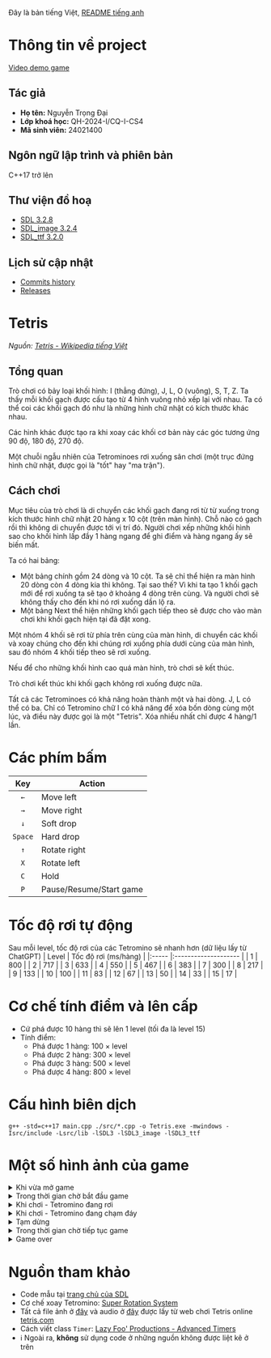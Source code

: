 Đây là bản tiếng Việt, [README tiếng anh](/README_en.md)

# Thông tin về project
[Video demo game](https://youtu.be/FZnFTIYFcQo)
## Tác giả
- **Họ tên:** Nguyễn Trọng Đại
- **Lớp khoá học:** QH-2024-I/CQ-I-CS4
- **Mã sinh viên:** 24021400

## Ngôn ngữ lập trình và phiên bản
C++17 trở lên

## Thư viện đồ hoạ
  - [SDL 3.2.8](https://github.com/libsdl-org/SDL/releases/tag/release-3.2.8)
  - [SDL_image 3.2.4](https://github.com/libsdl-org/SDL_image/releases/tag/release-3.2.4)
  - [SDL_ttf 3.2.0](https://github.com/libsdl-org/SDL_ttf/releases/tag/release-3.2.0)

## Lịch sử cập nhật
  - [Commits history](https://github.com/brownfox2k6/INT2215-project-Tetris/commits/main/)
  - [Releases](https://github.com/brownfox2k6/INT2215-project-Tetris/releases)
 
# Tetris
_Nguồn: [Tetris - Wikipedia tiếng Việt](https://vi.wikipedia.org/wiki/Tetris)_
## Tổng quan
Trò chơi có bảy loại khối hình: I (thẳng đứng), J, L, O (vuông), S, T, Z. Ta thấy mỗi khối gạch được cấu tạo từ 4 hình vuông nhỏ xếp lại với nhau. Ta có thể coi các khối gạch đó như là những hình chữ nhật có kích thước khác nhau.

Các hình khác được tạo ra khi xoay các khối cơ bản này các góc tương ứng 90 độ, 180 độ, 270 độ.

Một chuỗi ngẫu nhiên của Tetrominoes rơi xuống sân chơi (một trục đứng hình chữ nhật, được gọi là "tốt" hay "ma trận").

## Cách chơi
Mục tiêu của trò chơi là di chuyển các khối gạch đang rơi từ từ xuống trong kích thước hình chữ nhật 20 hàng x 10 cột (trên màn hình). Chỗ nào có gạch rồi thì không di chuyển được tới vị trí đó. Người chơi xếp những khối hình sao cho khối hình lấp đầy 1 hàng ngang để ghi điểm và hàng ngang ấy sẽ biến mất.

Ta có hai bảng:
- Một bảng chính gồm 24 dòng và 10 cột. Ta sẽ chỉ thể hiện ra màn hình 20 dòng còn 4 dòng kia thì không. Tại sao thế? Vì khi ta tạo 1 khối gạch mới để rơi xuống ta sẽ tạo ở khoảng 4 dòng trên cùng. Và người chơi sẽ không thấy cho đến khi nó rơi xuống dần lộ ra.
- Một bảng Next thể hiện những khối gạch tiếp theo sẽ được cho vào màn chơi khi khối gạch hiện tại đã đặt xong.

Một nhóm 4 khối sẽ rơi từ phía trên cùng của màn hình, di chuyển các khối và xoay chúng cho đến khi chúng rơi xuống phía dưới cùng của màn hình, sau đó nhóm 4 khối tiếp theo sẽ rơi xuống.

Nếu để cho những khối hình cao quá màn hình, trò chơi sẽ kết thúc.

Trò chơi kết thúc khi khối gạch không rơi xuống được nữa.

Tất cả các Tetrominoes có khả năng hoàn thành một và hai dòng. J, L có thể có ba. Chỉ có Tetromino chữ I có khả năng để xóa bốn dòng cùng một lúc, và điều này được gọi là một "Tetris". Xóa nhiều nhất chỉ được 4 hàng/1 lần.

# Các phím bấm
|   Key   | Action                  |
|:-------:| ----------------------- |
|   `←`   | Move left               |
|   `→`   | Move right              |
|   `↓`   | Soft drop               |
| `Space` | Hard drop               |
|   `↑`   | Rotate right            |
|   `X`   | Rotate left             |
|   `C`   | Hold                    |
|   `P`   | Pause/Resume/Start game |

# Tốc độ rơi tự động
Sau mỗi level, tốc độ rơi của các Tetromino sẽ nhanh hơn (dữ liệu lấy từ ChatGPT)
| Level | Tốc độ rơi (ms/hàng) |
|:----- |:-------------------- |
| 1     | 800                  |
| 2     | 717                  |
| 3     | 633                  |
| 4     | 550                  |
| 5     | 467                  |
| 6     | 383                  |
| 7     | 300                  |
| 8     | 217                  |
| 9     | 133                  |
| 10    | 100                  |
| 11    | 83                   |
| 12    | 67                   |
| 13    | 50                   |
| 14    | 33                   |
| 15    | 17                   |

# Cơ chế tính điểm và lên cấp
- Cứ phá được 10 hàng thì sẽ lên 1 level (tối đa là level 15)
- Tính điểm:
  - Phá được 1 hàng: 100 × level
  - Phá được 2 hàng: 300 × level
  - Phá được 3 hàng: 500 × level
  - Phá được 4 hàng: 800 × level

# Cấu hình biên dịch
```
g++ -std=c++17 main.cpp ./src/*.cpp -o Tetris.exe -mwindows -Isrc/include -Lsrc/lib -lSDL3 -lSDL3_image -lSDL3_ttf
```

# Một số hình ảnh của game

<details><summary>Khi vừa mở game</summary>
  
  ![image](https://github.com/user-attachments/assets/8e010ca0-8a9f-4985-aa24-8e55be7b4c7d)
</details>

<details><summary>Trong thời gian chờ bắt đầu game</summary>
  
  ![image](https://github.com/user-attachments/assets/0cad485a-1a9e-439e-9096-b07725e9f47d)
</details>

<details><summary>Khi chơi - Tetromino đang rơi</summary>
  
  ![image](https://github.com/user-attachments/assets/38d74b86-d78f-40e2-b195-5b003a797444)
</details>

<details><summary>Khi chơi - Tetromino đang chạm đáy</summary>
  
  ![image](https://github.com/user-attachments/assets/36343149-505c-41e8-ac2a-413db2816514)
</details>

<details><summary>Tạm dừng</summary>
  
  ![image](https://github.com/user-attachments/assets/ae4ce8af-6a87-45d6-80b8-1e570336f592)
</details>

<details><summary>Trong thời gian chờ tiếp tục game</summary>
  
  ![image](https://github.com/user-attachments/assets/d19a5a33-1e40-45ef-97cd-a7f92927e5ae)
</details>

<details><summary>Game over</summary>
  
  ![image](https://github.com/user-attachments/assets/0f0bc50b-68cf-45dd-a785-f7a40c67b9ff)
</details>


# Nguồn tham khảo
- Code mẫu tại [trang chủ của SDL](https://examples.libsdl.org/SDL3/)
- Cơ chế xoay Tetromino: [Super Rotation System](https://tetris.wiki/Super_Rotation_System)
- Tất cả file ảnh ở [đây](src/images) và audio ở [đây](src/audios) được lấy từ web chơi Tetris online [tetris.com](https://tetris.com/play-tetris/)
- Cách viết class `Timer`: [Lazy Foo' Productions - Advanced Timers](https://lazyfoo.net/tutorials/SDL/23_advanced_timers/index.php)
- ℹ️ Ngoài ra, **không** sử dụng code ở những nguồn không được liệt kê ở trên
